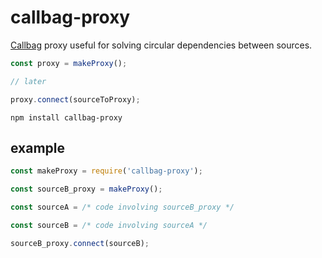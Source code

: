 # callbag-proxy

[Callbag](https://github.com/callbag/callbag) proxy useful for solving circular dependencies between sources.

```js
const proxy = makeProxy();

// later

proxy.connect(sourceToProxy);
```

`npm install callbag-proxy`

## example

```js
const makeProxy = require('callbag-proxy');

const sourceB_proxy = makeProxy();

const sourceA = /* code involving sourceB_proxy */

const sourceB = /* code involving sourceA */

sourceB_proxy.connect(sourceB);
```
